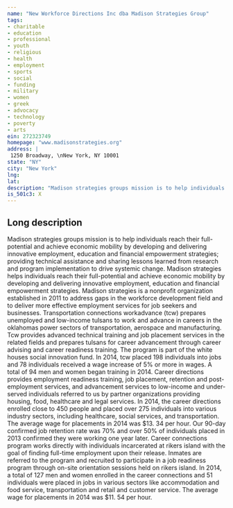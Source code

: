 ```yaml
---
name: "New Workforce Directions Inc dba Madison Strategies Group"
tags:
- charitable
- education
- professional
- youth
- religious
- health
- employment
- sports
- social
- funding
- military
- women
- greek
- advocacy
- technology
- poverty
- arts
ein: 272323749
homepage: "www.madisonstrategies.org"
address: |
 1250 Broadway, \nNew York, NY 10001
state: "NY"
city: "New York"
lng: 
lat: 
description: "Madison strategies groups mission is to help individuals reach their full-potential and achieve economic mobility by developing and delivering innovative employment, education and financial empowerment strategies. "
is_501c3: X
---
```


## Long description

Madison strategies groups mission is to help individuals reach their full-potential and achieve economic mobility by developing and delivering innovative employment, education and financial empowerment strategies; providing technical assistance and sharing lessons learned from research and program implementation to drive systemic change. Madison strategies helps individuals reach their full-potential and achieve economic mobility by developing and delivering innovative employment, education and financial empowerment strategies. Madison strategies is a nonprofit organization established in 2011 to address gaps in the workforce development field and to deliver more effective employment services for job seekers and businesses. Transportation connections workadvance (tcw) prepares unemployed and low-income tulsans to work and advance in careers in the oklahomas power sectors of transportation, aerospace and manufacturing. Tcw provides advanced technical training and job placement services in the related fields and prepares tulsans for career advancement through career advising and career readiness training. The program is part of the white houses social innovation fund. In 2014, tcw placed 198 individuals into jobs and 78 individuals received a wage increase of 5% or more in wages. A total of 94 men and women began training in 2014. Career directions provides employment readiness training, job placement, retention and post-employment services, and advancement services to low-income and under-served individuals referred to us by partner organizations providing housing, food, healthcare and legal services. In 2014, the career directions enrolled close to 450 people and placed over 275 individuals into various industry sectors, including healthcare, social services, and transportation. The average wage for placements in 2014 was $13. 34 per hour. Our 90-day confirmed job retention rate was 70% and over 50% of individuals placed in 2013 confirmed they were working one year later. Career connections program works directly with individuals incarcerated at rikers island with the goal of finding full-time employment upon their release. Inmates are referred to the program and recruited to participate in a job readiness program through on-site orientation sessions held on rikers island. In 2014, a total of 127 men and women enrolled in the career connections and 51 individuals were placed in jobs in various sectors like accommodation and food service, transportation and retail and customer service. The average wage for placements in 2014 was $11. 54 per hour. 

